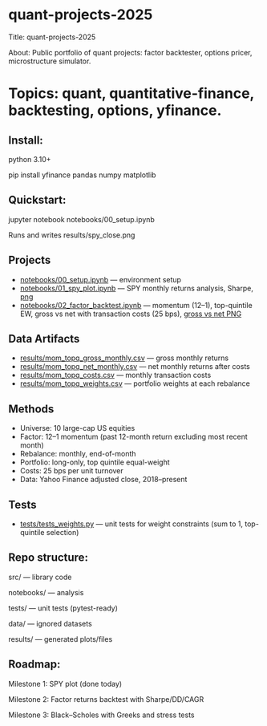 # quant-projects-2025
Title: quant-projects-2025

About: Public portfolio of quant projects: factor backtester, options pricer, microstructure simulator. 

# Topics: quant, quantitative-finance, backtesting, options, yfinance.

## Install:

python 3.10+

pip install yfinance pandas numpy matplotlib​

## Quickstart:

jupyter notebook notebooks/00_setup.ipynb

Runs and writes results/spy_close.png

## Projects

- [notebooks/00_setup.ipynb](notebooks/00_setup.ipynb) — environment setup
- [notebooks/01_spy_plot.ipynb](notebooks/01_spy_plot.ipynb) — SPY monthly returns analysis, Sharpe, [png](results/spy_plot.png)
- [notebooks/02_factor_backtest.ipynb](notebooks/02_factor_backtest.ipynb) — momentum (12–1), top-quintile EW, gross vs net with transaction costs (25 bps), [gross vs net PNG](results/mom_top_quintile_gross_vs_net.png)

## Data Artifacts

- [results/mom_topq_gross_monthly.csv](results/mom_topq_gross_monthly.csv) — gross monthly returns
- [results/mom_topq_net_monthly.csv](results/mom_topq_net_monthly.csv) — net monthly returns after costs
- [results/mom_topq_costs.csv](results/mom_topq_costs.csv) — monthly transaction costs
- [results/mom_topq_weights.csv](results/mom_topq_weights.csv) — portfolio weights at each rebalance

## Methods

- Universe: 10 large-cap US equities
- Factor: 12–1 momentum (past 12-month return excluding most recent month)
- Rebalance: monthly, end-of-month
- Portfolio: long-only, top quintile equal-weight
- Costs: 25 bps per unit turnover
- Data: Yahoo Finance adjusted close, 2018–present

## Tests

- [tests/tests_weights.py](tests/tests_weights.py) — unit tests for weight constraints (sum to 1, top-quintile selection)


## Repo structure:

src/ — library code

notebooks/ — analysis

tests/ — unit tests (pytest-ready)

data/ — ignored datasets

results/ — generated plots/files​

## Roadmap:

Milestone 1: SPY plot (done today)

Milestone 2: Factor returns backtest with Sharpe/DD/CAGR

Milestone 3: Black–Scholes with Greeks and stress tests
